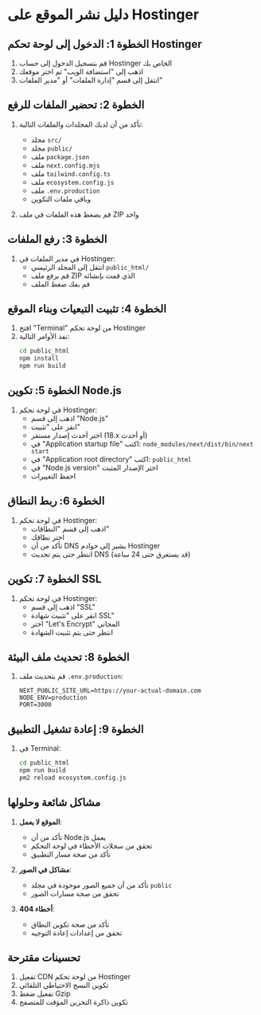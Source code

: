 # دليل نشر الموقع على Hostinger

## الخطوة 1: الدخول إلى لوحة تحكم Hostinger
1. قم بتسجيل الدخول إلى حساب Hostinger الخاص بك
2. اذهب إلى "استضافة الويب" ثم اختر موقعك
3. انتقل إلى قسم "إدارة الملفات" أو "مدير الملفات"

## الخطوة 2: تحضير الملفات للرفع
1. تأكد من أن لديك المجلدات والملفات التالية:
   - مجلد `src/`
   - مجلد `public/`
   - ملف `package.json`
   - ملف `next.config.mjs`
   - ملف `tailwind.config.ts`
   - ملف `ecosystem.config.js`
   - ملف `.env.production`
   - وباقي ملفات التكوين

2. قم بضغط هذه الملفات في ملف ZIP واحد

## الخطوة 3: رفع الملفات
1. في مدير الملفات في Hostinger:
   - انتقل إلى المجلد الرئيسي `public_html/`
   - قم برفع ملف ZIP الذي قمت بإنشائه
   - قم بفك ضغط الملف

## الخطوة 4: تثبيت التبعيات وبناء الموقع
1. افتح "Terminal" من لوحة تحكم Hostinger
2. نفذ الأوامر التالية:
   ```bash
   cd public_html
   npm install
   npm run build
   ```

## الخطوة 5: تكوين Node.js
1. في لوحة تحكم Hostinger:
   - اذهب إلى قسم "Node.js"
   - انقر على "تثبيت"
   - اختر أحدث إصدار مستقر (18.x أو أحدث)
   - في "Application startup file" اكتب: `node_modules/next/dist/bin/next start`
   - في "Application root directory" اكتب: `public_html`
   - في "Node.js version" اختر الإصدار المثبت
   - احفظ التغييرات

## الخطوة 6: ربط النطاق
1. في لوحة تحكم Hostinger:
   - اذهب إلى قسم "النطاقات"
   - اختر نطاقك
   - تأكد من أن DNS يشير إلى خوادم Hostinger
   - انتظر حتى يتم تحديث DNS (قد يستغرق حتى 24 ساعة)

## الخطوة 7: تكوين SSL
1. في لوحة تحكم Hostinger:
   - اذهب إلى قسم "SSL"
   - انقر على "تثبيت شهادة SSL"
   - اختر "Let's Encrypt" المجاني
   - انتظر حتى يتم تثبيت الشهادة

## الخطوة 8: تحديث ملف البيئة
1. قم بتحديث ملف `.env.production`:
   ```env
   NEXT_PUBLIC_SITE_URL=https://your-actual-domain.com
   NODE_ENV=production
   PORT=3000
   ```

## الخطوة 9: إعادة تشغيل التطبيق
1. في Terminal:
   ```bash
   cd public_html
   npm run build
   pm2 reload ecosystem.config.js
   ```

## مشاكل شائعة وحلولها
1. **الموقع لا يعمل**:
   - تأكد من أن Node.js يعمل
   - تحقق من سجلات الأخطاء في لوحة التحكم
   - تأكد من صحة مسار التطبيق

2. **مشاكل في الصور**:
   - تأكد من أن جميع الصور موجودة في مجلد `public`
   - تحقق من صحة مسارات الصور

3. **أخطاء 404**:
   - تأكد من صحة تكوين النطاق
   - تحقق من إعدادات إعادة التوجيه

## تحسينات مقترحة
1. تفعيل CDN من لوحة تحكم Hostinger
2. تكوين النسخ الاحتياطي التلقائي
3. تفعيل ضغط Gzip
4. تكوين ذاكرة التخزين المؤقت للمتصفح 